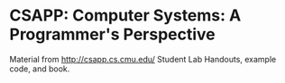 # CSAPP: Computer Systems: A Programmer's Perspective

Material from http://csapp.cs.cmu.edu/
Student Lab Handouts, example code, and book.